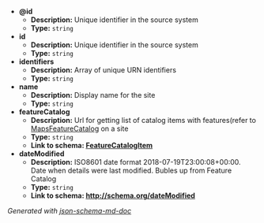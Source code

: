  - <b id="#/properties/@id">@id</b>
	 - **Description:** Unique identifier in the source system
	 - **Type:** `string`
 - <b id="#/properties/id">id</b>
	 - **Description:** Unique identifier in the source system
	 - **Type:** `string`
 - <b id="#/properties/identifiers">identifiers</b>
	 - **Description:** Array of unique URN identifiers
	 - **Type:** `string`
 - <b id="#/properties/name">name</b>
	 - **Description:** Display name for the site
	 - **Type:** `string`
 - <b id="#/properties/featureCatalog">featureCatalog</b>
	 - **Description:** Url for getting list of catalog items with features(refer to [MapsFeatureCatalog](MapsFeatureCatalog.md) on a site
	 - **Type:** `string`
	 - <b id="featurecatalogitemfeaturecatalogitem.md">Link to schema: [FeatureCatalogItem](FeatureCatalogItem.md)</b>
 - <b id="#/properties/dateModified">dateModified</b>
	 - **Description:** ISO8601 date format 2018-07-19T23:00:08+00:00. Date when details were last modified. Bubles up from Feature Catalog
	 - **Type:** `string`
	 - <b id="httpschema.orgdatemodified">Link to schema: http://schema.org/dateModified</b>

_Generated with [json-schema-md-doc](https://brianwendt.github.io/json-schema-md-doc/)_